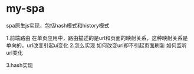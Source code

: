 # my-spa
spa原生js实现，包括hash模式和history模式

1.前端路由
在单页应用中，路由描述的是url和页面的映射关系，这种映射关系是单向的。url改变引起ui变化
2.怎么实现
  如何改变url却不引起页面刷新
  如何监听url变化

3.hash实现
